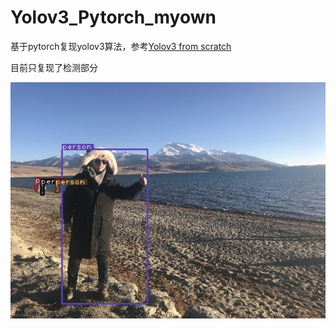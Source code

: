 # Yolov3_Pytorch_myown
基于pytorch复现yolov3算法，参考[Yolov3 from scratch](https://github.com/ayooshkathuria/pytorch-yolo-v3)

目前只复现了检测部分

![me](https://github.com/csformula/Yolov3_Pytorch_myown/blob/master/myown_det/det_me.jpg)
